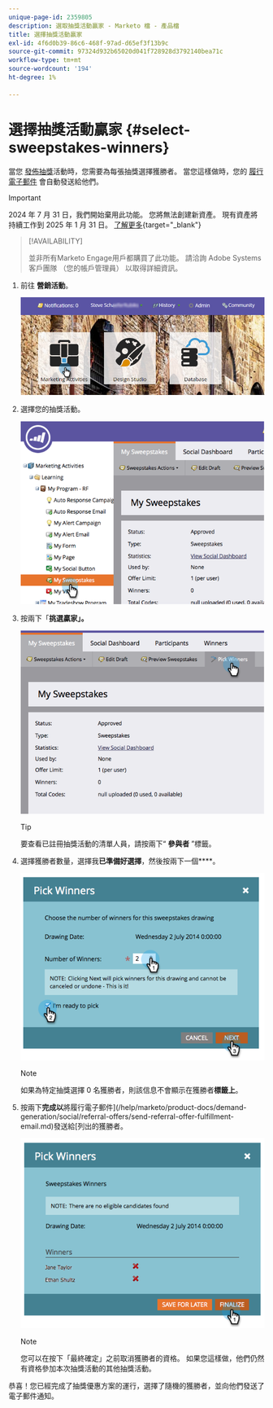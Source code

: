 ```yaml
---
unique-page-id: 2359805
description: 選取抽獎活動贏家 - Marketo 檔 - 產品檔
title: 選擇抽獎活動贏家
exl-id: 4f6d0b39-86c6-468f-97ad-d65ef3f13b9c
source-git-commit: 97324d932b65020d041f728928d3792140bea71c
workflow-type: tm+mt
source-wordcount: '194'
ht-degree: 1%

---
```


# 選擇抽獎活動贏家 {#select-sweepstakes-winners}

當您 [發佈抽獎](/help/marketo/product-docs/demand-generation/social/sweepstakes/publish-a-sweepstakes.md)活動時，您需要為每張抽獎選擇獲勝者。 當您這樣做時，您的 [履行電子郵件](/help/marketo/product-docs/demand-generation/social/social-functions/use-emails-in-social-promotions.md) 會自動發送給他們。

>[!IMPORTANT]
>
>2024 年 7 月 31 日，我們開始棄用此功能。 您將無法創建新資產。 現有資產將持續工作到 2025 年 1 月 31 日。 [了解更多](https://nation.marketo.com/t5/employee-blogs/marketo-engage-social-features-deprecation/ba-p/351977){target="_blank"}

>[!AVAILABILITY]
>
>並非所有Marketo Engage用戶都購買了此功能。 請洽詢 Adobe Systems 客戶團隊 （您的帳戶管理員） 以取得詳細資訊。

1. 前往 **營銷活動**。

   ![](assets/login-marketing-activities.png)

1. 選擇您的抽獎活動。

   ![](assets/image2014-9-25-17-3a47-3a37.png)

1. 按兩下「**挑選贏家」。**

   ![](assets/image2014-9-25-17-3a47-3a49.png)

   >[!TIP]
   >
   >要查看已註冊抽獎活動的清單人員，請按兩下“ **參與者** ”標籤。

1. 選擇獲勝者數量，選擇我&#x200B;**已準備好選擇**，然後按兩下一個&#x200B;****。

   ![](assets/image2014-9-25-17-3a49-3a2.png)

   >[!NOTE]
   >
   >如果為特定抽獎選擇 0 名獲勝者，則該信息不會顯示在獲勝者&#x200B;**標籤上**。

1. 按兩下&#x200B;**完成以**&#x200B;將履行電子郵件](/help/marketo/product-docs/demand-generation/social/referral-offers/send-referral-offer-fulfillment-email.md)發送給[列出的獲勝者。

   ![](assets/image2014-9-25-17-3a49-3a48.png)

   >[!NOTE]
   >
   >您可以在按下「最終確定」之前取消獲勝者的資格。 如果您這樣做，他們仍然有資格參加本次抽獎活動的其他抽獎活動。

恭喜！您已經完成了抽獎優惠方案的運行，選擇了隨機的獲勝者，並向他們發送了電子郵件通知。
